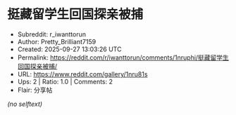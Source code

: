 # 挺藏留学生回国探亲被捕

- Subreddit: r_iwanttorun
- Author: Pretty_Brilliant7159
- Created: 2025-09-27 13:03:26 UTC
- Permalink: https://reddit.com/r/iwanttorun/comments/1nruphi/挺藏留学生回国探亲被捕/
- URL: https://www.reddit.com/gallery/1nru81s
- Ups: 2 | Ratio: 1.0 | Comments: 2
- Flair: 分享帖

_(no selftext)_
